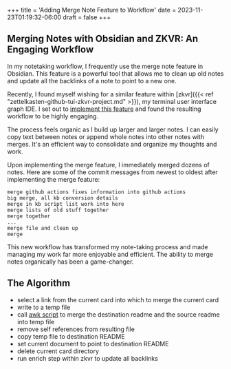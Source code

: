 +++
title = 'Adding Merge Note Feature to Workflow'
date = 2023-11-23T01:19:32-06:00
draft = false
+++

## Merging Notes with Obsidian and ZKVR: An Engaging Workflow 

In my notetaking workflow, I frequently use the merge note feature in Obsidian. This feature is a powerful tool that allows me to clean up old notes and update all the backlinks of a note to point to a new one. 

Recently, I found myself wishing for a similar feature within [zkvr]({{< ref "zettelkasten-github-tui-zkvr-project.md" >}}), my terminal user interface graph IDE. I set out to [implement this feature](https://github.com/nicholas-long/environment/blob/main/zet/20231121064457/README.md) and found the resulting workflow to be highly engaging.

The process feels organic as I build up larger and larger notes. I can easily copy text between notes or append whole notes into other notes with merges. It's an efficient way to consolidate and organize my thoughts and work. 

Upon implementing the merge feature, I immediately merged dozens of notes. Here are some of the commit messages from newest to oldest after implementing the merge feature:

```
merge github actions fixes information into github actions
big merge, all kb conversion details
merge in kb script list work into here
merge lists of old stuff together
merge together
...
merge file and clean up
merge
```

This new workflow has transformed my note-taking process and made managing my work far more enjoyable and efficient. The ability to merge notes organically has been a game-changer.

## The Algorithm
- select a link from the current card into which to merge the current card
- write to a temp file
- call [awk script](https://github.com/nicholas-long/environment/blob/main/zet/20231121064457/merge-markdown-related-links) to merge the destination readme and the source readme into temp file
- remove self references from resulting file
- copy temp file to destination README
- set current document to point to destination README
- delete current card directory
- run enrich step within zkvr to update all backlinks
